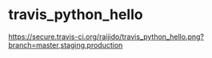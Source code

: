# travis_python_hello

https://secure.travis-ci.org/raijido/travis_python_hello.png?branch=master,staging,production
